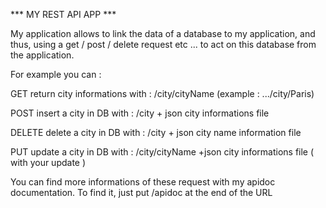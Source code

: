 *** MY REST API APP ***

My application allows to link the data of a database to my application, and thus, using a get / post / delete request etc ... to act on this database from the application.

For example you can :

GET
return city informations with : /city/cityName (example : .../city/Paris)

POST
insert a city in DB with : /city + json city informations file

DELETE
delete a city in DB with : /city + json city name information file

PUT 
update a city in DB with : /city/cityName +json city informations file ( with your update )

You can find more informations of these request with my apidoc documentation. To find it, just put /apidoc at the end of the URL
